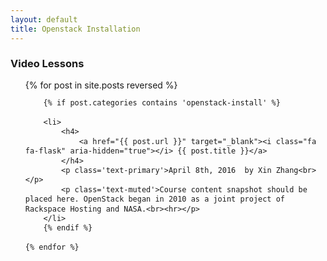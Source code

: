 ```yaml
---
layout: default
title: Openstack Installation
---
```


<style>
ul.mod {
	line-height: 110%;
}
</style>

### Video Lessons
<ul class='mod'>
	{% for post in site.posts reversed %}

		{% if post.categories contains 'openstack-install' %}
		
		<li>
			<h4>	
				<a href="{{ post.url }}" target="_blank"><i class="fa fa-flask" aria-hidden="true"></i> {{ post.title }}</a>
			</h4>
			<p class='text-primary'>April 8th, 2016  by Xin Zhang<br></p>
			<p class='text-muted'>Course content snapshot should be placed here. OpenStack began in 2010 as a joint project of Rackspace Hosting and NASA.<br><hr></p>
		</li>
		{% endif %}
		
	{% endfor %}

</ul>